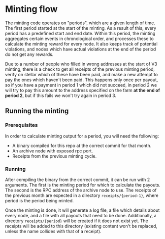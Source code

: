 # Minting flow

The minting code operates on "periods", which are a given length of time. The first
period started at the start of the minting. As a result of this, every period has
a predefined start and end date. Within this period, the minting aggregates certain
events in chronological order, and processes these to calculate the minting reward
for every node. It also keeps track of potential violations, and nodes which have
actual violations at the end of the period do not get any rewards.

Due to a number of people who filled in wrong addresses at the start of V3 minting,
there is a check to get all receipts of the previous minting period, verify on
stellar which of these have been paid, and make a new attempt to pay the ones which
haven't been paid. This happens only once per payout, so if you have a payment in
period 1 which did not succeed, in period 2 we will try to pay this amount to the
address specified on the farm __at the end of period 2__, but if this fails we
won't try again in period 3.

## Running the minting

### Prerequisites

In order to calculate minting output for a period, you will need the following:

- A binary compiled for this repo at the correct commit for that month.
- An archive node with exposed rpc port.
- Receipts from the previous minting cycle.

### Running

After compiling the binary from the correct commit, it can be run with 2 arguments.
The first is the minting period for which to calculate the payouts. The second
is the RPC address of the archive node to use. The receipts of the previous month
are expected in a directory `receipts/{period-1}`, where period is the period being
minted.

Once the minting is done, it will generate a log file, a file which details about
every node, and a file with all payouts that need to be done. Additionally, a directory
`receipts/{period}` will be created if it does not exist yet. The receipts will
be added to this directory (existing content won't be replaced, unless the name
collides with that of a receipt).
